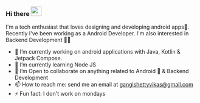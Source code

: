 ### Hi there <img src="https://media.giphy.com/media/hvRJCLFzcasrR4ia7z/giphy.gif" width="28px" height="25px">

I'm a tech enthusiast that loves designing and developing android apps🚀.
Recently I've been working as a Android Developer.
I'm also interested in Backend Development 👨‍💻

- 🔭 I’m currently working on android applications with Java, Kotlin & Jetpack Compose.
- 🌱 I’m currently learning Node JS
- 👯 I’m Open to collaborate on anything related to Android 📱 & Backend Development
- 📫 How to reach me: send me an email at gangishettyvikas@gmail.com
- ⚡ Fun fact: I don't work on mondays